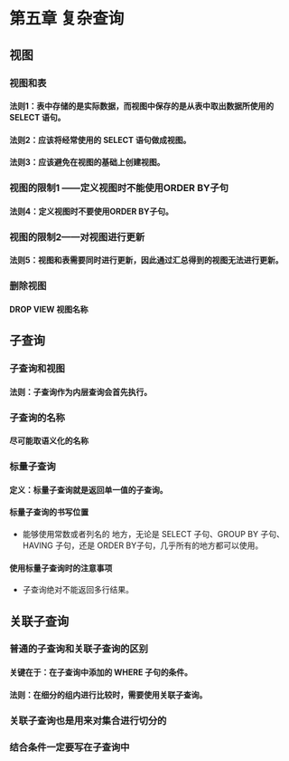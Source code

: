 # 第五章 复杂查询

## 视图

###  视图和表

#### 法则1：表中存储的是实际数据，而视图中保存的是从表中取出数据所使用的 SELECT 语句。

#### 法则2：应该将经常使用的 SELECT 语句做成视图。

#### 法则3：应该避免在视图的基础上创建视图。

###  视图的限制1 ——定义视图时不能使用ORDER BY子句

#### 法则4：定义视图时不要使用ORDER BY子句。

### 视图的限制2——对视图进行更新

####  法则5：视图和表需要同时进行更新，因此通过汇总得到的视图无法进行更新。

### 删除视图

#### DROP VIEW 视图名称

## 子查询

### 子查询和视图

#### 法则：子查询作为内层查询会首先执行。

### 子查询的名称

#### 尽可能取语义化的名称

### 标量子查询

#### 定义：标量子查询就是返回单一值的子查询。

#### 标量子查询的书写位置

*  能够使用常数或者列名的 地方，无论是 SELECT 子句、GROUP BY 子句、HAVING 子句，还是 ORDER BY子句，几乎所有的地方都可以使用。

#### 使用标量子查询时的注意事项

* 子查询绝对不能返回多行结果。

## 关联子查询

### 普通的子查询和关联子查询的区别

#### 关键在于：在子查询中添加的 WHERE 子句的条件。

#### 法则：在细分的组内进行比较时，需要使用关联子查询。

### 关联子查询也是用来对集合进行切分的

### 结合条件一定要写在子查询中
